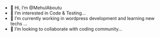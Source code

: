 - 👋 Hi, I’m @MehulAboutu
- 👀 I’m interested in Code & Testing...
- 🌱 I’m currently working in wordpress development and learning new techs ...
- 💞️ I’m looking to collaborate with coding community...
